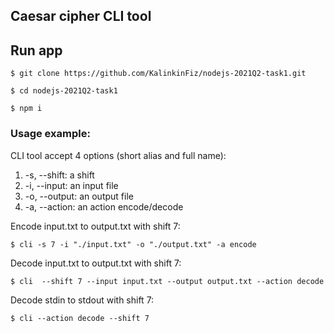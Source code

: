 ## Caesar cipher CLI tool

## Run app

```
$ git clone https://github.com/KalinkinFiz/nodejs-2021Q2-task1.git
```

```
$ cd nodejs-2021Q2-task1
```

```
$ npm i
```

### Usage example:

CLI tool accept 4 options (short alias and full name):

1.  -s, --shift: a shift
2.  -i, --input: an input file
3.  -o, --output: an output file
4.  -a, --action: an action encode/decode

Encode input.txt to output.txt with shift 7:

```
$ cli -s 7 -i "./input.txt" -o "./output.txt" -a encode
```

Decode input.txt to output.txt with shift 7:

```
$ cli  --shift 7 --input input.txt --output output.txt --action decode
```

Decode stdin to stdout with shift 7:

```
$ cli --action decode --shift 7
```
